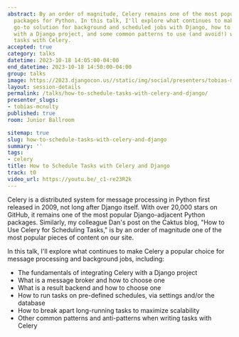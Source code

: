 ```yaml
---
abstract: By an order of magnitude, Celery remains one of the most popular Django-adjacent
  packages for Python. In this talk, I'll explore what continues to make Celery a
  go-to solution for background and scheduled jobs with Django, how to integrate Celery
  with a Django project, and some common patterns to use (and avoid!) when writing
  tasks with Celery.
accepted: true
category: talks
datetime: 2023-10-18 14:05:00-04:00
end_datetime: 2023-10-18 14:50:00-04:00
group: talks
image: https://2023.djangocon.us//static/img/social/presenters/tobias-mcnulty.png
layout: session-details
permalink: /talks/how-to-schedule-tasks-with-celery-and-django/
presenter_slugs:
- tobias-mcnulty
published: true
room: Junior Ballroom

sitemap: true
slug: how-to-schedule-tasks-with-celery-and-django
summary: ''
tags:
- celery
title: How to Schedule Tasks with Celery and Django
track: t0
video_url: https://youtu.be/_c1-re23R2k
---
```


Celery is a distributed system for message processing in Python first released in 2009, not long after Django itself. With over 20,000 stars on GitHub, it remains one of the most popular Django-adjacent Python packages. Similarly, my colleague Dan's post on the Caktus blog, "How to Use Celery for Scheduling Tasks," is by an order of magnitude one of the most popular pieces of content on our site.

In this talk, I'll explore what continues to make Celery a popular choice for message processing and background jobs, including:
- The fundamentals of integrating Celery with a Django project
- What is a message broker and how to choose one
- What is a result backend and how to choose one
- How to run tasks on pre-defined schedules, via settings and/or the database
- How to break apart long-running tasks to maximize scalability
- Other common patterns and anti-patterns when writing tasks with Celery
